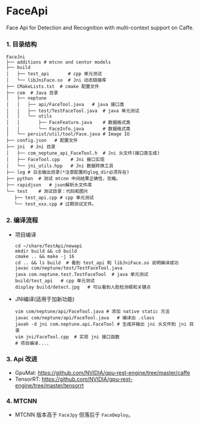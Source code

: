# FaceApi
Face Api for Detection and Recognition with multi-context support on Caffe.

### 1. 目录结构

```shell
FaceJni
├── additions # mtcnn and centor models
├── build
│   ├── test_api	   # cpp 单元测试
│   └── libJniFace.so  # Jni 动态链接库
├── CMakeLists.txt	# cmake 配置文件
├── com	 # Java 目录
│   ├── neptune
│   │   ├── api/FaceTool.java	# java 接口类
│   │   ├── test/TestFaceTool.java	# java 单元测试
│   │   └── utils
│   │       ├── FaceFeature.java	# 数据格式类
│   │       └── FaceInfo.java		# 数据格式类
│   └── persist/util/tool/Face.java # Image IO
├── config.json	  # 配置文件
├── jni  # Jni 目录
│   ├── com_neptune_api_FaceTool.h  # Jni 头文件(接口类生成)
│   ├── FaceTool.cpp	# Jni 接口实现
│   └── jni_utils.hpp	# Jni 数据转换工具
├── log	# 日志输出目录(*注意配置的glog_dir必须存在)
├── python	# 测试 mtcnn 中间结果正确性，忽略。
├── rapidjson	# json解析头文件库
└── test	# 测试目录：代码和图片
   ├── test_api.cpp	# cpp 单元测试
   └── test_xxx.cpp # 过期测试文件。
```

### 2. 编译流程

- 项目编译
  ```shell
  cd ~/share/TestApi/newapi
  mkdir build && cd build
  cmake .. && make -j 16
  cd .. && ls build  # 看到 test_api 和 libJniFace.so 说明编译成功
  javac com/neptune/test/TestFaceTool.java
  java com.neptune.test.TestFaceTool  # java 单元测试
  build/test_api   # cpp 单元测试
  display build/detect.jpg   # 可以看到人脸检测框和关键点
  ```

- JNI编译(适用于加新功能)
  ```shell
  vim com/neptune/api/FaceTool.java	# 添加 native static 方法
  javac com/neptune/api/FaceTool.java	# 编译出 .class
  javah -d jni com.neptune.api.FaceTool	# 生成并输出 jni 头文件到 jni 目录
  vim jni/FaceTool.cpp	# 实现 jni 接口函数
  # 项目编译....
  ```


### 3. Api 改进
- GpuMat: https://github.com/NVIDIA/gpu-rest-engine/tree/master/caffe
- TensorRT: https://github.com/NVIDIA/gpu-rest-engine/tree/master/tensorrt

### 4. MTCNN
- MTCNN 版本高于 `FaceJpy` 但落后于 `FaceDeploy`。
